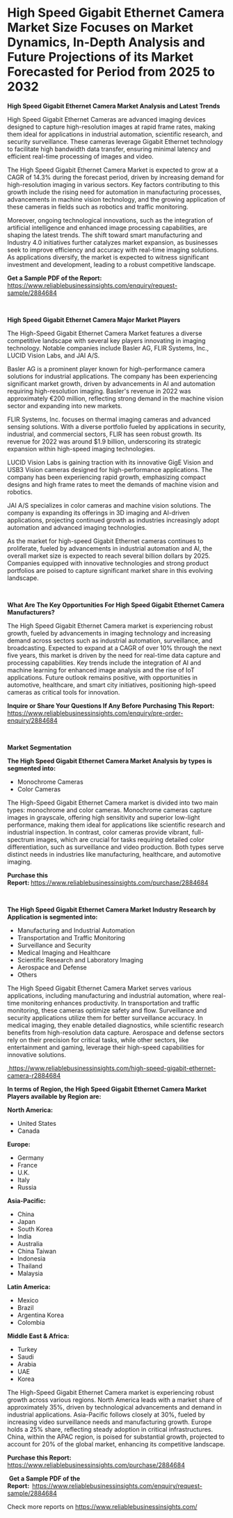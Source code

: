 <p><h1>High Speed Gigabit Ethernet Camera Market Size Focuses on Market Dynamics, In-Depth Analysis and Future Projections of its Market Forecasted for Period from 2025 to 2032</h1></p><p><strong>High Speed Gigabit Ethernet Camera Market Analysis and Latest Trends</strong></p>
<p><p>High Speed Gigabit Ethernet Cameras are advanced imaging devices designed to capture high-resolution images at rapid frame rates, making them ideal for applications in industrial automation, scientific research, and security surveillance. These cameras leverage Gigabit Ethernet technology to facilitate high bandwidth data transfer, ensuring minimal latency and efficient real-time processing of images and video.</p><p>The High Speed Gigabit Ethernet Camera Market is expected to grow at a CAGR of 14.3% during the forecast period, driven by increasing demand for high-resolution imaging in various sectors. Key factors contributing to this growth include the rising need for automation in manufacturing processes, advancements in machine vision technology, and the growing application of these cameras in fields such as robotics and traffic monitoring.</p><p>Moreover, ongoing technological innovations, such as the integration of artificial intelligence and enhanced image processing capabilities, are shaping the latest trends. The shift toward smart manufacturing and Industry 4.0 initiatives further catalyzes market expansion, as businesses seek to improve efficiency and accuracy with real-time imaging solutions. As applications diversify, the market is expected to witness significant investment and development, leading to a robust competitive landscape.</p></p>
<p><strong>Get a Sample PDF of the Report:&nbsp;</strong> <a href="https://www.reliablebusinessinsights.com/enquiry/request-sample/2884684?utm_campaign=3093&utm_medium=2&utm_source=Github&utm_content=ia&utm_term=13032025&utm_id=high-speed-gigabit-ethernet-camera">https://www.reliablebusinessinsights.com/enquiry/request-sample/2884684</a></p>
<p>&nbsp;</p>
<p><strong>High Speed Gigabit Ethernet Camera Major Market Players</strong></p>
<p><p>The High-Speed Gigabit Ethernet Camera Market features a diverse competitive landscape with several key players innovating in imaging technology. Notable companies include Basler AG, FLIR Systems, Inc., LUCID Vision Labs, and JAI A/S.</p><p>Basler AG is a prominent player known for high-performance camera solutions for industrial applications. The company has been experiencing significant market growth, driven by advancements in AI and automation requiring high-resolution imaging. Basler's revenue in 2022 was approximately €200 million, reflecting strong demand in the machine vision sector and expanding into new markets.</p><p>FLIR Systems, Inc. focuses on thermal imaging cameras and advanced sensing solutions. With a diverse portfolio fueled by applications in security, industrial, and commercial sectors, FLIR has seen robust growth. Its revenue for 2022 was around $1.9 billion, underscoring its strategic expansion within high-speed imaging technologies.</p><p>LUCID Vision Labs is gaining traction with its innovative GigE Vision and USB3 Vision cameras designed for high-performance applications. The company has been experiencing rapid growth, emphasizing compact designs and high frame rates to meet the demands of machine vision and robotics.</p><p>JAI A/S specializes in color cameras and machine vision solutions. The company is expanding its offerings in 3D imaging and AI-driven applications, projecting continued growth as industries increasingly adopt automation and advanced imaging technologies.</p><p>As the market for high-speed Gigabit Ethernet cameras continues to proliferate, fueled by advancements in industrial automation and AI, the overall market size is expected to reach several billion dollars by 2025. Companies equipped with innovative technologies and strong product portfolios are poised to capture significant market share in this evolving landscape.</p></p>
<p>&nbsp;</p>
<p><strong>What Are The Key Opportunities For High Speed Gigabit Ethernet Camera Manufacturers?</strong></p>
<p><p>The High Speed Gigabit Ethernet Camera market is experiencing robust growth, fueled by advancements in imaging technology and increasing demand across sectors such as industrial automation, surveillance, and broadcasting. Expected to expand at a CAGR of over 10% through the next five years, this market is driven by the need for real-time data capture and processing capabilities. Key trends include the integration of AI and machine learning for enhanced image analysis and the rise of IoT applications. Future outlook remains positive, with opportunities in automotive, healthcare, and smart city initiatives, positioning high-speed cameras as critical tools for innovation.</p></p>
<p><strong>Inquire or Share Your Questions If Any Before Purchasing This Report:</strong> <a href="https://www.reliablebusinessinsights.com/enquiry/pre-order-enquiry/2884684?utm_campaign=3093&utm_medium=2&utm_source=Github&utm_content=ia&utm_term=13032025&utm_id=high-speed-gigabit-ethernet-camera">https://www.reliablebusinessinsights.com/enquiry/pre-order-enquiry/2884684</a></p>
<p>&nbsp;</p>
<p><strong>Market Segmentation</strong></p>
<p><strong>The High Speed Gigabit Ethernet Camera Market Analysis by types is segmented into:</strong></p>
<p><ul><li>Monochrome Cameras</li><li>Color Cameras</li></ul></p>
<p><p>The High-Speed Gigabit Ethernet Camera market is divided into two main types: monochrome and color cameras. Monochrome cameras capture images in grayscale, offering high sensitivity and superior low-light performance, making them ideal for applications like scientific research and industrial inspection. In contrast, color cameras provide vibrant, full-spectrum images, which are crucial for tasks requiring detailed color differentiation, such as surveillance and video production. Both types serve distinct needs in industries like manufacturing, healthcare, and automotive imaging.</p></p>
<p><strong>Purchase this Report:&nbsp;</strong><a href="https://www.reliablebusinessinsights.com/purchase/2884684?utm_campaign=3093&utm_medium=2&utm_source=Github&utm_content=ia&utm_term=13032025&utm_id=high-speed-gigabit-ethernet-camera">https://www.reliablebusinessinsights.com/purchase/2884684</a></p>
<p>&nbsp;</p>
<p><strong>The High Speed Gigabit Ethernet Camera Market Industry Research by Application is segmented into:</strong></p>
<p><ul><li>Manufacturing and Industrial Automation</li><li>Transportation and Traffic Monitoring</li><li>Surveillance and Security</li><li>Medical Imaging and Healthcare</li><li>Scientific Research and Laboratory Imaging</li><li>Aerospace and Defense</li><li>Others</li></ul></p>
<p><p>The High Speed Gigabit Ethernet Camera Market serves various applications, including manufacturing and industrial automation, where real-time monitoring enhances productivity. In transportation and traffic monitoring, these cameras optimize safety and flow. Surveillance and security applications utilize them for better surveillance accuracy. In medical imaging, they enable detailed diagnostics, while scientific research benefits from high-resolution data capture. Aerospace and defense sectors rely on their precision for critical tasks, while other sectors, like entertainment and gaming, leverage their high-speed capabilities for innovative solutions.</p></p>
<p><a href="https://www.reliablebusinessinsights.com/high-speed-gigabit-ethernet-camera-r2884684?utm_campaign=3093&utm_medium=2&utm_source=Github&utm_content=ia&utm_term=13032025&utm_id=high-speed-gigabit-ethernet-camera">&nbsp;https://www.reliablebusinessinsights.com/high-speed-gigabit-ethernet-camera-r2884684</a></p>
<p><strong>In terms of Region, the High Speed Gigabit Ethernet Camera Market Players available by Region are:</strong></p>
<p>
    <p> <strong> North America: </strong>
        <ul>
            <li>United States</li>
            <li>Canada</li>
        </ul>
        </p> 
    <p> <strong> Europe: </strong>
        <ul>
            <li>Germany</li>
            <li>France</li>
            <li>U.K.</li>
            <li>Italy</li>
            <li>Russia</li>
        </ul>
        </p> 
    <p> <strong> Asia-Pacific: </strong>
        <ul>
            <li>China</li>
            <li>Japan</li>
            <li>South Korea</li>
            <li>India</li>
            <li>Australia</li>
            <li>China Taiwan</li>
            <li>Indonesia</li>
            <li>Thailand</li>
            <li>Malaysia</li>
        </ul>
        </p> 
    <p> <strong> Latin America: </strong>
        <ul>
            <li>Mexico</li>
            <li>Brazil</li>
            <li>Argentina Korea</li>
            <li>Colombia</li>
        </ul>
        </p> 
    <p> <strong> Middle East & Africa: </strong>
        <ul>
            <li>Turkey</li>
            <li>Saudi</li>
            <li>Arabia</li>
            <li>UAE</li>
            <li>Korea</li>
        </ul>
    </p>
    </p>
<p><p>The High-Speed Gigabit Ethernet Camera market is experiencing robust growth across various regions. North America leads with a market share of approximately 35%, driven by technological advancements and demand in industrial applications. Asia-Pacific follows closely at 30%, fueled by increasing video surveillance needs and manufacturing growth. Europe holds a 25% share, reflecting steady adoption in critical infrastructures. China, within the APAC region, is poised for substantial growth, projected to account for 20% of the global market, enhancing its competitive landscape.</p></p>
<p><strong>Purchase this Report: </strong><a href="https://www.reliablebusinessinsights.com/purchase/2884684?utm_campaign=3093&utm_medium=2&utm_source=Github&utm_content=ia&utm_term=13032025&utm_id=high-speed-gigabit-ethernet-camera">https://www.reliablebusinessinsights.com/purchase/2884684</a></p>
<p>&nbsp;<strong>Get a Sample PDF of the Report:&nbsp;&nbsp;</strong><a href="https://www.reliablebusinessinsights.com/enquiry/request-sample/2884684?utm_campaign=3093&utm_medium=2&utm_source=Github&utm_content=ia&utm_term=13032025&utm_id=high-speed-gigabit-ethernet-camera">https://www.reliablebusinessinsights.com/enquiry/request-sample/2884684</a></p>
<p><strong></strong></p>
<p>Check more reports on <a href="https://www.reliablebusinessinsights.com/?utm_campaign=3093&utm_medium=2&utm_source=Github&utm_content=ia&utm_term=13032025&utm_id=high-speed-gigabit-ethernet-camera">https://www.reliablebusinessinsights.com/</a></p>